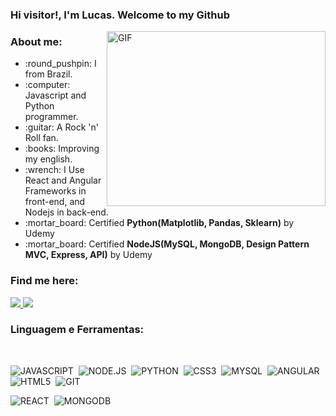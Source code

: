 ### Hi visitor!, I'm Lucas. Welcome to my Github

<img align="right" alt="GIF" src="Documentos/Prints/escritorio.gif" width="350" height="280" />

### About me:
  
  <ul>
    <li> :round_pushpin: I from Brazil.</li>
    <li> :computer: Javascript and Python programmer.</li>
    <li> :guitar: A Rock 'n' Roll fan.</li>
    <li> :books: Improving my english.</li>
    <li> :wrench: I Use React and Angular Frameworks in front-end, and Nodejs in back-end.</li>
    <li> :mortar_board: Certified <b>Python(Matplotlib, Pandas, Sklearn)</b> by Udemy</li>
    <li> :mortar_board: Certified <b>NodeJS(MySQL, MongoDB, Design Pattern MVC, Express, API)</b> by Udemy</li>
  </ul>

### Find me here:

  <a href="https://www.linkedin.com/in/jos%C3%A9-lucas-freitas-8ba524150/" alt="Linkedin">
    <img src="https://img.shields.io/badge/LinkedIn-0077B5?style=for-the-badge&logo=linkedin&logoColor=white" />
  </a>
  
  <a href="https://www.instagram.com/jlucasgf/?hl=pt-br" alt="Instagram">
    <img src="https://img.shields.io/badge/Instagram-E4405F?style=for-the-badge&logo=instagram&logoColor=white"/>
  </a>

</br>

### Linguagem e Ferramentas:

</br>


![JAVASCRIPT](https://img.shields.io/badge/JavaScript-F7DF1E?style=for-the-badge&logo=javascript&logoColor=black)&nbsp;
![NODE.JS](https://img.shields.io/badge/Node.js-43853D?style=for-the-badge&logo=node.js&logoColor=white)&nbsp;
![PYTHON](https://img.shields.io/badge/Python-3776AB?style=for-the-badge&logo=python&logoColor=white)&nbsp;
![CSS3](https://img.shields.io/badge/CSS3-1572B6?style=for-the-badge&logo=css3&logoColor=white)&nbsp;
![MYSQL](https://img.shields.io/badge/MySQL-316192?style=for-the-badge&logo=mysql&logoColor=white)&nbsp;
![ANGULAR](https://img.shields.io/badge/Angular-DD0031?style=for-the-badge&logo=angular&logoColor=white)&nbsp;
![HTML5](https://img.shields.io/badge/HTML5-E34F26?style=for-the-badge&logo=html5&logoColor=white)&nbsp;
![GIT](https://img.shields.io/badge/Git-F05032?style=for-the-badge&logo=git&logoColor=white)&nbsp;

![REACT](https://img.shields.io/badge/React-F7DF1E?style=for-the-badge&logo=react&logoColor=black)&nbsp;
![MONGODB](https://img.shields.io/badge/MongoDB-43853D?style=for-the-badge&logo=mongodb&logoColor=white)&nbsp;

</br>
